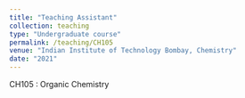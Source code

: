 ```yaml
---
title: "Teaching Assistant"
collection: teaching
type: "Undergraduate course"
permalink: /teaching/CH105
venue: "Indian Institute of Technology Bombay, Chemistry"
date: "2021"
---
```


CH105 : Organic Chemistry
